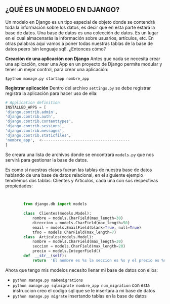 ## **¿QUÉ ES UN MODELO EN DJANGO?**
Un modelo en Django es un tipo especial de objeto donde se contendrá toda la información sobre los datos, es decir que en esta parte estará la base de datos. Una base de datos es una colección de datos. Es un lugar en el cual almacenarás la información sobre usuarios, artículos, etc. 
En otras palabras aquí vamos a poner todas nuestras tablas de la base de datos peero !sin lenguaje sql!. ¿Entonces cómo?

**Creación de una aplicación con Django**
Antes que nada se necesita crear una aplicación, crear una App en un proyecto de Django permite  modular y tener un mejor control, para crear una aplicación:

    $python manage.py startapp nombre_app

**Registrar aplicación**
Dentro del archivo `settings.py` se debe registrar registra la aplicación para hacer uso de ella:
```python
# Application definition
INSTALLED_APPS = [
'django.contrib.admin',
'django.contrib.auth',
'django.contrib.contenttypes',
'django.contrib.sessions',
'django.contrib.messages',
'django.contrib.staticfiles',
'nombre_app',  <---------------------------------------
]
```
Se creara una lista de archivos donde se encontrará `models.py`
que nos servirá para gestionar la base de datos.

Es como si nuestras clases fueran las tablas de nuestra base de datos hablando de una base de datos relacional, en el siguiente ejemplo tendremos dos tablas: Clientes y Artículos, cada una con sus respectivas propiedades:
```python

		
		from django.db import models
		
		class  Clientes(models.Model):
			nombre = models.CharField(max_length=30)
			direccion = models.CharField(max_length=50)
			email = models.EmailField(blank=True, null=True)
			tfno = models.CharField(max_length=7)
		class  Articulos(models.Model):
			nombre = models.CharField(max_length=30)
			seccion = models.CharField(max_length=20)
			precio = models.IntegerField()
		def  __str__(self):
			return  'El nombre es %s la seccion es %s y el precio es %s' % (self.nombre, self.seccion, self.precio)

```
Ahora que tengo mis modelos necesito llenar mi base de datos con ellos:
* `python manage.py makemigrations`
* `python manage.py sqlmigrate nombre_app num_migration` con esta instruccion creo el codigo sql que se le insertara a mi base de datos
* `python manage.py migrate` insertando tablas en la base de datos
